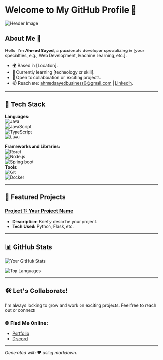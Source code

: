 # Welcome to My GitHub Profile 👋

![Header Image](https://github.com/modynem/your-repo/raw/main/header-image.png)

## About Me 🌟

Hello! I'm **Ahmed Sayed**, a passionate developer specializing in [your specialties, e.g., Web Development, Machine Learning, etc.].

- 🌍 Based in [Location].
- 🌱 Currently learning [technology or skill].
- 💼 Open to collaboration on exciting projects.
- 📫 Reach me: [ahmedsayedbusiness0@gmail.com](mailto:ahmedsayedbusiness0@gmail.com) | [LinkedIn](https://linkedin.com/in/your-profile).

---

## 🔧 Tech Stack

**Languages:**  
![Java](https://img.shields.io/badge/java-%2523F7DF1E.svg?logo=java&logoColor=black)  
![JavaScript](https://img.shields.io/badge/JavaScript-%23F7DF1E.svg?logo=javascript&logoColor=black)  
![TypeScript](https://img.shields.io/badge/typescript-%2523F7DF1E.svg?logo=typescript&logoColor=black)  
![Luau](https://img.shields.io/badge/lua-%2523339933.svg?logo=lua&logoColor=white)  

**Frameworks and Libraries:**  
![React](https://img.shields.io/badge/React-%2361DAFB.svg?logo=react&logoColor=black)  
![Node.js](https://img.shields.io/badge/Node.js-%23339933.svg?logo=node.js&logoColor=white)  
![Spring boot](https://img.shields.io/badge/springboot-%2523339933.svg?logo=springboot&logoColor=white)  
**Tools:**  
![Git](https://img.shields.io/badge/Git-%23F05032.svg?logo=git&logoColor=white)  
![Docker](https://img.shields.io/badge/Docker-%230db7ed.svg?logo=docker&logoColor=white)  

---

## 🚀 Featured Projects

### [Project 1: Your Project Name](https://github.com/modynem/Webhook-Library)
- **Description:** Briefly describe your project.
- **Tech Used:** Python, Flask, etc.

---

## 📊 GitHub Stats

![Your GitHub Stats](https://github-readme-stats.vercel.app/api?username=modynem&show_icons=true&theme=radical)

![Top Languages](https://github-readme-stats.vercel.app/api/top-langs/?username=modynem&layout=compact&theme=radical)

---

## 🛠️ Let's Collaborate!

I'm always looking to grow and work on exciting projects. Feel free to reach out or connect!

### 🌐 Find Me Online:

- [Portfolio](https://ahmedsayedv2.vercel.app/)
- [Discord](https://discordlookup.com/user/831591201114292305)

---

*Generated with ❤️ using markdown.*
